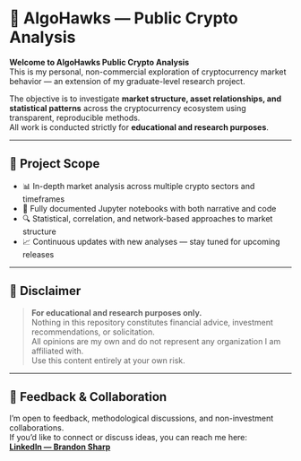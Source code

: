 # 🦅 AlgoHawks — Public Crypto Analysis

**Welcome to AlgoHawks Public Crypto Analysis**  
This is my personal, non-commercial exploration of cryptocurrency market behavior — an extension of my graduate-level research project.

The objective is to investigate **market structure, asset relationships, and statistical patterns** across the cryptocurrency ecosystem using transparent, reproducible methods.  
All work is conducted strictly for **educational and research purposes**.

---

## 📌 Project Scope
- 📊 In-depth market analysis across multiple crypto sectors and timeframes  
- 📜 Fully documented Jupyter notebooks with both narrative and code  
- 🔍 Statistical, correlation, and network-based approaches to market structure  
- 📈 Continuous updates with new analyses — stay tuned for upcoming releases  

---

## 🚫 Disclaimer
> **For educational and research purposes only.**  
> Nothing in this repository constitutes financial advice, investment recommendations, or solicitation.  
> All opinions are my own and do not represent any organization I am affiliated with.  
> Use this content entirely at your own risk.

---

## 💬 Feedback & Collaboration
I’m open to feedback, methodological discussions, and non-investment collaborations.  
If you’d like to connect or discuss ideas, you can reach me here:  
[**LinkedIn — Brandon Sharp**](https://www.linkedin.com/in/brandon-sharp-b97793194)
